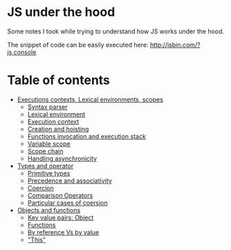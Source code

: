 JS under the hood
=================

Some notes I took while trying to understand how JS works under the hood.

The snippet of code can be easily executed here: http://jsbin.com/?js,console

Table of contents
=================
* [Executions contexts, Lexical environments, scopes](https://github.com/barbasa/JSUnderTheHood/EXECUTION_CONTEXTS.md#executions-contexts-lexical-environments-scopes)
  * [Syntax parser](https://github.com/barbasa/JSUnderTheHood/EXECUTION_CONTEXTS.md#syntax-parser)
  * [Lexical environment](https://github.com/barbasa/JSUnderTheHood/EXECUTION_CONTEXTS.md#lexical-environment)
  * [Execution context](https://github.com/barbasa/JSUnderTheHood/EXECUTION_CONTEXTS.md#execution-context)
  * [Creation and hoisting](https://github.com/barbasa/JSUnderTheHood/EXECUTION_CONTEXTS.md#creation-and-hoisting)
  * [Functions invocation and execution stack](https://github.com/barbasa/JSUnderTheHood/EXECUTION_CONTEXTS.md#function-invocation-and-executions-stack)
  * [Variable scope](https://github.com/barbasa/JSUnderTheHood/EXECUTION_CONTEXTS.md#variable-scope)
  * [Scope chain](https://github.com/barbasa/JSUnderTheHood/EXECUTION_CONTEXTS.md#scope-chain)
  * [Handling asynchronicity](https://github.com/barbasa/JSUnderTheHood/EXECUTION_CONTEXTS.md#handling-asynchronicity)
* [Types and operator](https://github.com/barbasa/JSUnderTheHood/TYPES_AND_OPERATORS.md#types-and-operators)
  * [Primitive types](https://github.com/barbasa/JSUnderTheHood/TYPES_AND_OPERATORS.md#primitive-types)
  * [Precedence and associativity](https://github.com/barbasa/JSUnderTheHood/TYPES_AND_OPERATORS.md#precedence-and-associativity)
  * [Coercion](https://github.com/barbasa/JSUnderTheHood/TYPES_AND_OPERATORS.md#coercion)
  * [Comparison Operators](https://github.com/barbasa/JSUnderTheHood/TYPES_AND_OPERATORS.md#comparison-operators)
  * [Particular cases of coersion](https://github.com/barbasa/JSUnderTheHood/TYPES_AND_OPERATORS.md#particular-cases-of-coersion)
* [Objects and functions](https://github.com/barbasa/JSUnderTheHood/OBJECTS_AND_FUNCTIONS.md#objects-and-functions)
  * [Key value pairs: Object](https://github.com/barbasa/JSUnderTheHood/OBJECTS_AND_FUNCTIONS.md#key-value-pairs-objects)
  * [Functions](https://github.com/barbasa/JSUnderTheHood/OBJECTS_AND_FUNCTIONS.md#functions)
  * [By reference Vs by value](https://github.com/barbasa/JSUnderTheHood/OBJECTS_AND_FUNCTIONS.md#by-reference-vs-by-value)
  * ["This"](https://github.com/barbasa/JSUnderTheHood/OBJECTS_AND_FUNCTIONS.md#this)
